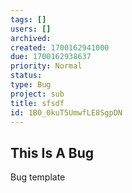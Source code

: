 ```yaml
---
tags: []
users: []
archived: 
created: 1700162941000
due: 1700162938637
priority: Normal
status: 
type: Bug
project: sub
title: sfsdf
id: 1B0_0kuT5UmwfLE8SgpDN
---
```

<!-- GENERATED WITH GITDOWN; DO NOT CHANGE -->

## This Is A Bug

Bug template